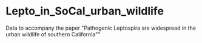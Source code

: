 # Lepto_in_SoCal_urban_wildlife
Data to accompany the paper "Pathogenic Leptospira are widespread in the urban wildlife of southern California""
